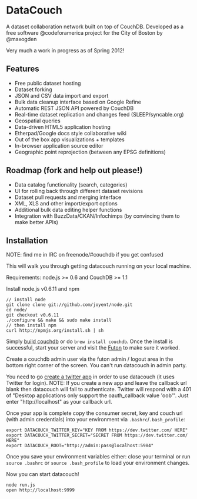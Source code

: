 # DataCouch

A dataset collaboration network built on top of CouchDB. Developed as a free software @codeforamerica project for the City of Boston by @maxogden

Very much a work in progress as of Spring 2012!

## Features

- Free public dataset hosting
- Dataset forking
- JSON and CSV data import and export
- Bulk data cleanup interface based on Google Refine
- Automatic REST JSON API powered by CouchDB
- Real-time dataset replication and changes feed (SLEEP/syncable.org)
- Geospatial queries
- Data-driven HTML5 application hosting
- Etherpad/Google docs style collaborative wiki
- Out of the box app visualizations + templates
- In-browser application source editor
- Geographic point reprojection (between any EPSG definitions)

## Roadmap (fork and help out please!)

- Data catalog functionality (search, categories)
- UI for rolling back through different dataset revisions
- Dataset pull requests and merging interface
- XML, XLS and other import/export options
- Additional bulk data editing helper functions
- Integration with BuzzData/CKAN/Infochimps (by convincing them to make better APIs)

## Installation

NOTE: find me in IRC on freenode/#couchdb if you get confused

This will walk you through getting datacouch running on your local machine.

Requirements: node.js >= 0.6 and CouchDB >= 1.1

Install node.js v0.6.11 and npm

    // install node
    git clone clone git://github.com/joyent/node.git
    cd node/
    git checkout v0.6.11
    ./configure && make && sudo make install
    // then install npm
    curl http://npmjs.org/install.sh | sh

Simply [build couchdb](https://github.com/iriscouch/build-couchdb) or do `brew install couchdb`. Once the install is successful, start your server and visit the [Futon](http://localhost:5984/) to make sure it worked.

Create a couchdb admin user via the futon admin / logout area in the bottom right corner of the screen. You can't run datacouch in admin party.

You need to go [create a twitter app](https://dev.twitter.com/apps/new) in order to use datacouch (it uses Twitter for login).
NOTE: If you create a new app and leave the callback url blank then datacouch will fail to authenticate. Twitter will respond with a 401 of "Desktop applications only support the oauth_callback value 'oob'". Just enter "http://localhost" as your callback url.

Once your app is complete copy the consumer secret, key and couch url (with admin credentials) into your environment via `.bashrc`/`.bash_profile`:

    export DATACOUCH_TWITTER_KEY="KEY FROM https://dev.twitter.com/ HERE"
    export DATACOUCH_TWITTER_SECRET="SECRET FROM https://dev.twitter.com/ HERE"
    export DATACOUCH_ROOT="http://admin:pass@localhost:5984"

Once you save your environment variables either: close your terminal or run `source .bashrc` or `source .bash_profile` to load your environment changes.

Now you can start datacouch!

    node run.js
    open http://localhost:9999

